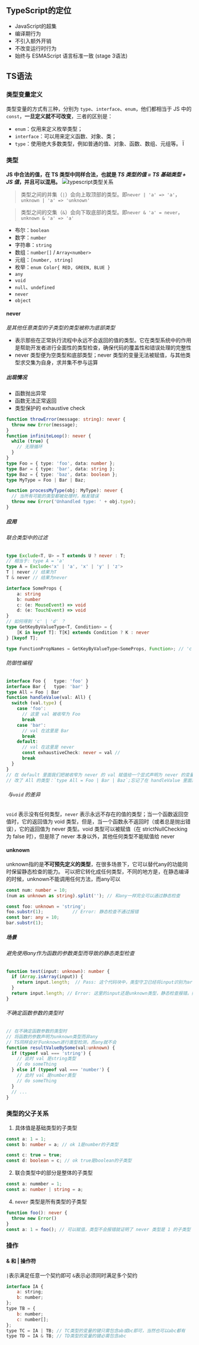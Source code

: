 ## TypeScript的定位
- JavaScript的超集
- 编译期行为
- 不引入额外开销
- 不改变运行时行为
- 始终与 ESMAScript 语言标准一致 (stage 3语法)

## TS语法
### 类型变量定义
类型变量的方式有三种，分别为 `type`、`interface`、`enum`，他们都相当于 JS 中的 `const`，**一旦定义就不可改变**，三者的区别是：

- `enum`：仅用来定义枚举类型；
- `interface`：可以用来定义函数、对象、类；
- `type`：使用绝大多数类型，例如普通的值、对象、函数、数组、元组等。
Ï
### 类型
**JS 中合法的值，在 TS 类型中同样合法，也就是 _TS 类型的值 = TS 基础类型 + JS 值_，并且可以混用。**
![typescript类型关系](typescript_type.png "typescript 类型关系")

> 类型之间的并集（`|`）会向上取顶部的类型。即`never | 'a' => 'a'`，`unknown | 'a' => 'unknown'` 

> 类型之间的交集（`&`）会向下取底部的类型。即`never & 'a' = never`，`unknown & 'a' => 'a'`

- 布尔：`boolean`
- 数字：`number`
- 字符串：`string`
- 数组：`number[]` / `Array<number>`
- 元组：`[number, string]`
- 枚举：`enum Color{ RED, GREEN, BLUE }`
- `any`
- `void`
- `null`、`undefined`
- `never`
- `object`

#### never
*是其他任意类型的子类型的类型被称为底部类型*
- 表示那些在正常执行流程中永远不会返回的值的类型。它在类型系统中的作用是帮助开发者进行全面性的类型检查，确保代码的覆盖性和错误处理的完整性
- never 类型便为空类型和底部类型；never 类型的变量无法被赋值，与其他类型求交集为自身，求并集不参与运算
##### 出现情况
- 函数抛出异常
- 函数无法正常返回
- 类型保护的 exhaustive check
``` typescript
function throwError(message: string): never {
  throw new Error(message);
}
function infiniteLoop(): never {
  while (true) {
    // 无限循环
  }
}
type Foo = { type: 'foo', data: number };
type Bar = { type: 'bar', data: string };
type Baz = { type: 'baz', data: boolean };
type MyType = Foo | Bar | Baz;

function processMyType(obj: MyType): never {
  // 当所有可能的类型都被处理时，触发错误
  throw new Error('Unhandled type: ' + obj.type);
}

```
##### 应用
######  联合类型中的过滤
``` typescript
type Exclude<T, U> = T extends U ? never : T;
// 相当于: type A = 'a'
type A = Exclude<'x' | 'a', 'x' | 'y' | 'z'>
T | never // 结果为T
T & never // 结果为never

interface SomeProps {
    a: string
    b: number
    c: (e: MouseEvent) => void
    d: (e: TouchEvent) => void
}
// 如何得到 'c' | 'd' ？ 
type GetKeyByValueType<T, Condition> = {
    [K in keyof T]: T[K] extends Condition ? K : never
} [keyof T];

type FunctionPropNames = GetKeyByValueType<SomeProps, Function>; // 'c'|'d'

```
######  防御性编程
``` typescript
interface Foo {   type: 'foo' } 
interface Bar {   type: 'bar' } 
type All = Foo | Bar
function handleValue(val: All) {
  switch (val.type) {
    case 'foo':
      // 这里 val 被收窄为 Foo
      break
    case 'bar':
      // val 在这里是 Bar
      break
    default:
      // val 在这里是 never
      const exhaustiveCheck: never = val // 
      break
  }
}
// 在 default 里面我们把被收窄为 never 的 val 赋值给一个显式声明为 never 的变量
// 改了 All 的类型：`type All = Foo | Bar | Baz`;忘记了在 handleValue 里面加上针对 Baz 的处理逻辑，这个时候在 default branch 里面 val 会被收窄为 Baz，导致无法赋值给 never，产生一个编译错误。所以通过这个办法，你可以确保 handleValue 总是穷尽 (exhaust) 了所有 All 的可能类型
```

######  与`void` 的差异
`void` 表示没有任何类型，`never` 表示永远不存在的值的类型；当一个函数返回空值时，它的返回值为 void 类型，但是，当一个函数永不返回时（或者总是抛出错误），它的返回值为 never 类型。void 类型可以被赋值（在 strictNullChecking 为 false 时），但是除了 never 本身以外，其他任何类型不能赋值给 never
#### unknown
unknown指的是**不可预先定义的类型**，在很多场景下，它可以替代any的功能同时保留静态检查的能力。
可以把它转化成任何类型，不同的地方是，在静态编译的时候，unknown不能调用任何方法，而any可以
``` typescript
const num: number = 10;
(num as unknown as string).split(''); // 和any一样完全可以通过静态检查

const foo: unknown = 'string';
foo.substr(1);           // Error: 静态检查不通过报错
const bar: any = 10;
bar.substr(1); 

```
##### 场景
###### 避免使用any作为函数的参数类型而导致的静态类型检查
``` typescript
function test(input: unknown): number {
  if (Array.isArray(input)) {
    return input.length;  // Pass: 这个代码块中，类型守卫已经将input识别为array类型
  }
  return input.length; // Error: 这里的input还是unknown类型，静态检查报错。如果入参是any，则会放弃检查直接成功，带来报错风险
}

```
###### 不确定函数参数的类型时
``` typescript
// 在不确定函数参数的类型时
// 将函数的参数声明为unknown类型而非any
// TS同样会对于unknown进行类型检测，而any就不会
function resultValueBySome(val:unknown) { 
  if (typeof val === 'string') {  
    // 此时 val 是string类型   
    // do someThing 
  } else if (typeof val === 'number') { 
    // 此时 val 是number类型   
    // do someThing  
  } 
  // ...
}
```

### 类型的父子关系
1. 具体值是基础类型的子类型
``` typescript
const a: 1 = 1;
const b: number = a; // ok 1是number的子类型

const c: true = true;
const d: boolean = c; // ok true是boolean的子类型
```
2. 联合类型中的部分是整体的子类型
``` typescript
const a: nummber = 1;
const a: number | string = a;
```
4. `never` 类型是所有类型的子类型
``` typescript
function foo(): never {
  throw new Error()
}
const a: 1 = foo(); // 可以赋值，类型不会报错就证明了 never 类型是 1 的子类型
```

### 操作
#### & 和 | 操作符
`|`表示满足任意一个契约即可 
`&`表示必须同时满足多个契约

``` javascript
interface IA {
	a: string;
	b: number;
};
type TB = { 
	b: number; 
	c: number[]; 
};
type TC = IA | TB; // TC类型的变量的键只需包含ab或bc即可，当然也可以abc都有
type TD = IA & TB; // TD类型的变量的键必需包含abc
```
